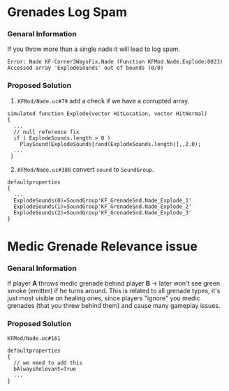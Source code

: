 # Grenades Log Spam
### Genaral Information
If you throw more than a single nade it will lead to log spam.

`Error: Nade KF-Corner3WaysFix.Nade (Function KFMod.Nade.Explode:0023) Accessed array 'ExplodeSounds' out of bounds (0/0)`

### Proposed Solution
1. `KFMod/Nade.uc#79` add a check if we have a corrupted array.
```unrealscript
simulated function Explode(vector HitLocation, vector HitNormal)
{
  ...
  // null reference fix
  if ( ExplodeSounds.length > 0 )
    PlaySound(ExplodeSounds[rand(ExplodeSounds.length)],,2.0);
  ...
 }
```
2. `KFMod/Nade.uc#380` convert `sound` to `SoundGroup`.
```unrealscript
defaultproperties
{
  ...
  ExplodeSounds(0)=SoundGroup'KF_GrenadeSnd.Nade_Explode_1'
  ExplodeSounds(1)=SoundGroup'KF_GrenadeSnd.Nade_Explode_2'
  ExplodeSounds(2)=SoundGroup'KF_GrenadeSnd.Nade_Explode_3'
}
```
#

# Medic Grenade Relevance issue
### Genaral Information
If player **A** throws medic grenade behind player **B** -> later won't see green smoke (emitter) if he turns around. This is related to all grenade types, it's just most visible on healing ones, since players "ignore" you medic grenades (that you threw behind them) and cause many gameplay issues.

### Proposed Solution
`KFMod/Nade.uc#161`
```unrealscript
defaultproperties
{
  // we need to add this
  bAlwaysRelevant=True
  ...
}
```
#
